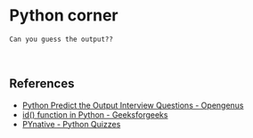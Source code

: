 # Python corner

```
Can you guess the output??
```

<br>

## References

- [Python Predict the Output Interview Questions - Opengenus](https://iq.opengenus.org/python-predict-output/)
- [id() function in Python - Geeksforgeeks](https://www.geeksforgeeks.org/id-function-python/)
- [PYnative - Python Quizzes](https://pynative.com/python/quizzes/)
